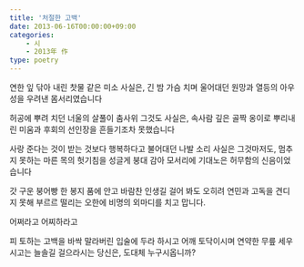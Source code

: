 ```yaml
---
title: '처절한 고백'
date: 2013-06-16T00:00:00+09:00
categories:
    - 시
    - 2013年 作
type: poetry
---
```


연한 잎 닦아 내린 찻물 같은 미소
사실은,
긴 밤 가슴 치며 울어대던
원망과 열등의 아우성을 우려낸
몸서리였습니다

허공에 뿌려 치던 너울의 살풀이 춤사위
그것도 사실은,
속사람 깊은 골짝 옹이로 뿌리내린
미움과 후회의 선인장을
흔들기조차 못했습니다

사랑 준다는 것이 받는 것보다 행복하다고
불어대던 나발 소리
사실은 그것마저도,
멈추지 못하는 마른 목의 헛기침을
성글게 붕대 감아 모서리에 기대노은
허무함의 신음이었습니다

갓 구운 붕어빵 한 봉지
품에 안고 바람찬 인생길 걸어 봐도
오히려 연민과 고독을 견디지 못해
부르르 떨리는 오한에
비명의 외마디를 치고 맙니다.

어쩌라고
어찌하라고

피 토하는 고백을
바싹 말라버린 입술에 두라 하시고
어깨 토닥이시며
연약한 무릎 세우시고는
늘솔길 걸으라시는
당신은,
도대체 누구시옵니까?